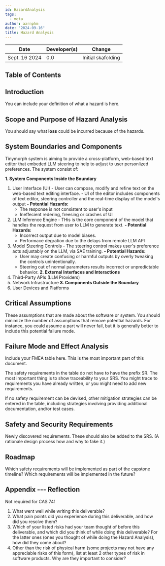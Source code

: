 ```yaml
---
id: HazardAnalysis
tags:
  - meta
author: aarnphm
date: "2024-09-16"
title: Hazard Analysis
---
```


| Date          | Developer(s) | Change             |
| ------------- | ------------ | ------------------ |
| Sept. 16 2024 | 0.0          | Initial skafolding |

## Table of Contents

## Introduction

You can include your definition of what a hazard is here.

## Scope and Purpose of Hazard Analysis

You should say what **loss** could be incurred because of the hazards.

## System Boundaries and Components

Tinymorph system is aiming to provide a cross-platform, web-based text editor that embeded LLM steering to help to adjust to user personlized preferences. The system consist of:

**1. System Components Inside the Boundary**
  1. User Interface (UI)
    - User can compose, modify and refine text on the web-based text editing interface.
    - UI of the editor includes components of text editor, steering controller and the real-time display of the model's output
    **- Potential Hazards:**
      - The response is not consistent to user's input
      - Ineffecient redering, freesing or crashes of UI
  2. LLM Inference Engine
    - THis is the core component of the model that handles the request from user to LLM to generate text. 
    **- Potential Hazards:**
      - Incorrect output due to model biases.
      - Performace degration due to the delays from remote LLM API
  3. Model Steering Controls
    - The steering control makes user's preference acts adjustably on the LLM, via SAE training.
    **- Potential Hazards:**
      - User may create confusing or harmful outputs by overly tweaking the controls unintentionally. 
      - Steering out of normal parameters results incorrect or unpredictable behavior.
**2. External Interfaces and Interactions**
  1. Third-Party APIs (LLM Providers)
  3. Network Infrastructure
**3. Components Outside the Boundary**
  1. User Devices and Platforms

## Critical Assumptions

These assumptions that are made about the software or system. You should minimize the number of assumptions that remove potential hazards. For instance, you could assume a part will never fail, but it is generally better to include this potential failure mode.

## Failure Mode and Effect Analysis

Include your FMEA table here. This is the most important part of this document.

The safety requirements in the table do not have to have the prefix SR. The most important thing is to show traceability to your SRS. You might trace to requirements you have already written, or you might need to add new requirements.

If no safety requirement can be devised, other mitigation strategies can be entered in the table, including strategies involving providing additional documentation, and/or test cases.

## Safety and Security Requirements

Newly discovered requirements. These should also be added to the SRS. (A rationale design process how and why to fake it.)

## Roadmap

Which safety requirements will be implemented as part of the capstone timeline? Which requirements will be implemented in the future?

## Appendix --- Reflection

Not required for CAS 741

1. What went well while writing this deliverable?
2. What pain points did you experience during this deliverable, and how did you resolve them?
3. Which of your listed risks had your team thought of before this deliverable, and which did you think of while doing this deliverable? For the latter ones (ones you thought of while doing the Hazard Analysis), how did they come about?
4. Other than the risk of physical harm (some projects may not have any appreciable risks of this form), list at least 2 other types of risk in software products. Why are they important to consider?
